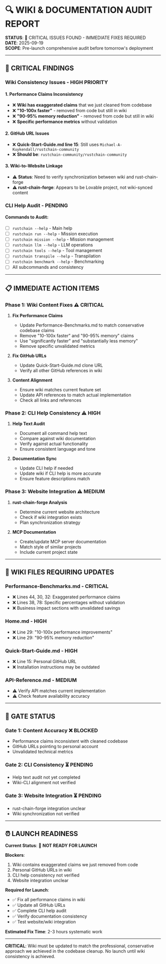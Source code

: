 # 🔍 WIKI & DOCUMENTATION AUDIT REPORT

**STATUS**: 🚨 CRITICAL ISSUES FOUND - IMMEDIATE FIXES REQUIRED  
**DATE**: 2025-09-19  
**SCOPE**: Pre-launch comprehensive audit before tomorrow's deployment

---

## 🚨 CRITICAL FINDINGS

### **Wiki Consistency Issues** - HIGH PRIORITY

#### 1. **Performance Claims Inconsistency**
- ❌ **Wiki has exaggerated claims** that we just cleaned from codebase
- ❌ **"10-100x faster"** - removed from code but still in wiki
- ❌ **"90-95% memory reduction"** - removed from code but still in wiki
- ❌ **Specific performance metrics** without validation

#### 2. **GitHub URL Issues**
- ❌ **Quick-Start-Guide.md line 15**: Still uses `Michael-A-Kuykendall/rustchain-community`
- ❌ **Should be**: `rustchain-community/rustchain-community`

#### 3. **Wiki-to-Website Linkage**
- ⚠️ **Status**: Need to verify synchronization between wiki and rust-chain-forge
- ⚠️ **rust-chain-forge**: Appears to be Lovable project, not wiki-synced content

### **CLI Help Audit** - PENDING

#### Commands to Audit:
- [ ] `rustchain --help` - Main help
- [ ] `rustchain run --help` - Mission execution
- [ ] `rustchain mission --help` - Mission management
- [ ] `rustchain llm --help` - LLM operations
- [ ] `rustchain tools --help` - Tool management
- [ ] `rustchain transpile --help` - Transpilation
- [ ] `rustchain benchmark --help` - Benchmarking
- [ ] All subcommands and consistency

---

## 📋 IMMEDIATE ACTION ITEMS

### **Phase 1: Wiki Content Fixes** ⚠️ CRITICAL
1. **Fix Performance Claims**
   - Update Performance-Benchmarks.md to match conservative codebase claims
   - Remove "10-100x faster" and "90-95% memory" claims
   - Use "significantly faster" and "substantially less memory"
   - Remove specific unvalidated metrics

2. **Fix GitHub URLs**
   - Update Quick-Start-Guide.md clone URL
   - Verify all other GitHub references in wiki

3. **Content Alignment**
   - Ensure wiki matches current feature set
   - Update API references to match actual implementation
   - Check all links and references

### **Phase 2: CLI Help Consistency** ⚠️ HIGH
1. **Help Text Audit**
   - Document all command help text
   - Compare against wiki documentation
   - Verify against actual functionality
   - Ensure consistent language and tone

2. **Documentation Sync**
   - Update CLI help if needed
   - Update wiki if CLI help is more accurate
   - Ensure feature descriptions match

### **Phase 3: Website Integration** ⚠️ MEDIUM
1. **rust-chain-forge Analysis**
   - Determine current website architecture
   - Check if wiki integration exists
   - Plan synchronization strategy

2. **MCP Documentation**
   - Create/update MCP server documentation
   - Match style of similar projects
   - Include current project state

---

## 🎯 WIKI FILES REQUIRING UPDATES

### **Performance-Benchmarks.md** - CRITICAL
- ❌ Lines 44, 30, 32: Exaggerated performance claims
- ❌ Lines 38, 78: Specific percentages without validation
- ❌ Business impact sections with unvalidated savings

### **Home.md** - HIGH
- ❌ Line 29: "10-100x performance improvements"
- ❌ Line 29: "90-95% memory reduction"

### **Quick-Start-Guide.md** - HIGH  
- ❌ Line 15: Personal GitHub URL
- ❌ Installation instructions may be outdated

### **API-Reference.md** - MEDIUM
- ⚠️ Verify API matches current implementation
- ⚠️ Check feature availability accuracy

---

## 🚦 GATE STATUS

### **Gate 1: Content Accuracy** ❌ BLOCKED
- Performance claims inconsistent with cleaned codebase
- GitHub URLs pointing to personal account
- Unvalidated technical metrics

### **Gate 2: CLI Consistency** ⏳ PENDING
- Help text audit not yet completed
- Wiki-CLI alignment not verified

### **Gate 3: Website Integration** ⏳ PENDING
- rust-chain-forge integration unclear
- Wiki synchronization not verified

---

## ⏰ LAUNCH READINESS

**Current Status**: 🔴 **NOT READY FOR LAUNCH**

**Blockers**:
1. Wiki contains exaggerated claims we just removed from code
2. Personal GitHub URLs in wiki
3. CLI help consistency not verified
4. Website integration unclear

**Required for Launch**:
- ✅ Fix all performance claims in wiki
- ✅ Update all GitHub URLs  
- ✅ Complete CLI help audit
- ✅ Verify documentation consistency
- ✅ Test website/wiki integration

**Estimated Fix Time**: 2-3 hours systematic work

---

**CRITICAL**: Wiki must be updated to match the professional, conservative approach we achieved in the codebase cleanup. No launch until wiki consistency is achieved.